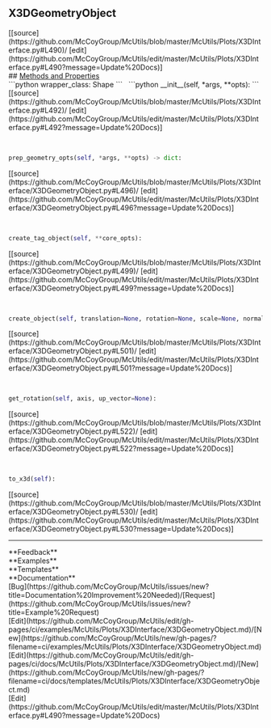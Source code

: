 ## <a id="McUtils.Plots.X3DInterface.X3DGeometryObject">X3DGeometryObject</a> 

<div class="docs-source-link" markdown="1">
[[source](https://github.com/McCoyGroup/McUtils/blob/master/McUtils/Plots/X3DInterface.py#L490)/
[edit](https://github.com/McCoyGroup/McUtils/edit/master/McUtils/Plots/X3DInterface.py#L490?message=Update%20Docs)]
</div>









<div class="collapsible-section">
 <div class="collapsible-section collapsible-section-header" markdown="1">
## <a class="collapse-link" data-toggle="collapse" href="#methods" markdown="1"> Methods and Properties</a> <a class="float-right" data-toggle="collapse" href="#methods"><i class="fa fa-chevron-down"></i></a>
 </div>
 <div class="collapsible-section collapsible-section-body collapse show" id="methods" markdown="1">
 ```python
wrapper_class: Shape
```
<a id="McUtils.Plots.X3DInterface.X3DGeometryObject.__init__" class="docs-object-method">&nbsp;</a> 
```python
__init__(self, *args, **opts): 
```
<div class="docs-source-link" markdown="1">
[[source](https://github.com/McCoyGroup/McUtils/blob/master/McUtils/Plots/X3DInterface.py#L492)/
[edit](https://github.com/McCoyGroup/McUtils/edit/master/McUtils/Plots/X3DInterface.py#L492?message=Update%20Docs)]
</div>


<a id="McUtils.Plots.X3DInterface.X3DGeometryObject.prep_geometry_opts" class="docs-object-method">&nbsp;</a> 
```python
prep_geometry_opts(self, *args, **opts) -> dict: 
```
<div class="docs-source-link" markdown="1">
[[source](https://github.com/McCoyGroup/McUtils/blob/master/McUtils/Plots/X3DInterface/X3DGeometryObject.py#L496)/
[edit](https://github.com/McCoyGroup/McUtils/edit/master/McUtils/Plots/X3DInterface/X3DGeometryObject.py#L496?message=Update%20Docs)]
</div>


<a id="McUtils.Plots.X3DInterface.X3DGeometryObject.create_tag_object" class="docs-object-method">&nbsp;</a> 
```python
create_tag_object(self, **core_opts): 
```
<div class="docs-source-link" markdown="1">
[[source](https://github.com/McCoyGroup/McUtils/blob/master/McUtils/Plots/X3DInterface/X3DGeometryObject.py#L499)/
[edit](https://github.com/McCoyGroup/McUtils/edit/master/McUtils/Plots/X3DInterface/X3DGeometryObject.py#L499?message=Update%20Docs)]
</div>


<a id="McUtils.Plots.X3DInterface.X3DGeometryObject.create_object" class="docs-object-method">&nbsp;</a> 
```python
create_object(self, translation=None, rotation=None, scale=None, normal=None, up_vector=None, **core_opts): 
```
<div class="docs-source-link" markdown="1">
[[source](https://github.com/McCoyGroup/McUtils/blob/master/McUtils/Plots/X3DInterface/X3DGeometryObject.py#L501)/
[edit](https://github.com/McCoyGroup/McUtils/edit/master/McUtils/Plots/X3DInterface/X3DGeometryObject.py#L501?message=Update%20Docs)]
</div>


<a id="McUtils.Plots.X3DInterface.X3DGeometryObject.get_rotation" class="docs-object-method">&nbsp;</a> 
```python
get_rotation(self, axis, up_vector=None): 
```
<div class="docs-source-link" markdown="1">
[[source](https://github.com/McCoyGroup/McUtils/blob/master/McUtils/Plots/X3DInterface/X3DGeometryObject.py#L522)/
[edit](https://github.com/McCoyGroup/McUtils/edit/master/McUtils/Plots/X3DInterface/X3DGeometryObject.py#L522?message=Update%20Docs)]
</div>


<a id="McUtils.Plots.X3DInterface.X3DGeometryObject.to_x3d" class="docs-object-method">&nbsp;</a> 
```python
to_x3d(self): 
```
<div class="docs-source-link" markdown="1">
[[source](https://github.com/McCoyGroup/McUtils/blob/master/McUtils/Plots/X3DInterface/X3DGeometryObject.py#L530)/
[edit](https://github.com/McCoyGroup/McUtils/edit/master/McUtils/Plots/X3DInterface/X3DGeometryObject.py#L530?message=Update%20Docs)]
</div>
 </div>
</div>












---


<div markdown="1" class="text-secondary">
<div class="container">
  <div class="row">
   <div class="col" markdown="1">
**Feedback**   
</div>
   <div class="col" markdown="1">
**Examples**   
</div>
   <div class="col" markdown="1">
**Templates**   
</div>
   <div class="col" markdown="1">
**Documentation**   
</div>
   <div class="col" markdown="1">
   
</div>
   <div class="col" markdown="1">
   
</div>
   <div class="col" markdown="1">
   
</div>
</div>
  <div class="row">
   <div class="col" markdown="1">
[Bug](https://github.com/McCoyGroup/McUtils/issues/new?title=Documentation%20Improvement%20Needed)/[Request](https://github.com/McCoyGroup/McUtils/issues/new?title=Example%20Request)   
</div>
   <div class="col" markdown="1">
[Edit](https://github.com/McCoyGroup/McUtils/edit/gh-pages/ci/examples/McUtils/Plots/X3DInterface/X3DGeometryObject.md)/[New](https://github.com/McCoyGroup/McUtils/new/gh-pages/?filename=ci/examples/McUtils/Plots/X3DInterface/X3DGeometryObject.md)   
</div>
   <div class="col" markdown="1">
[Edit](https://github.com/McCoyGroup/McUtils/edit/gh-pages/ci/docs/McUtils/Plots/X3DInterface/X3DGeometryObject.md)/[New](https://github.com/McCoyGroup/McUtils/new/gh-pages/?filename=ci/docs/templates/McUtils/Plots/X3DInterface/X3DGeometryObject.md)   
</div>
   <div class="col" markdown="1">
[Edit](https://github.com/McCoyGroup/McUtils/edit/master/McUtils/Plots/X3DInterface.py#L490?message=Update%20Docs)   
</div>
   <div class="col" markdown="1">
   
</div>
   <div class="col" markdown="1">
   
</div>
   <div class="col" markdown="1">
   
</div>
</div>
</div>
</div>